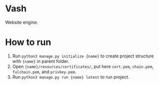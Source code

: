 # Vash

Website engine.


# How to run

1. Run `python3 manage.py initialize {name}` to create project structure with `{name}` in parent folder.
2. Open `{name}/resources/certificates/`, put here `cert.pem`, `chain.pem`, `fulchain.pem`, and `privkey.pem`.
3. Run `python3 manage.py run {name} latest` to run project.

